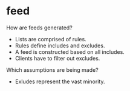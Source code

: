 # feed

How are feeds generated?

* Lists are comprised of rules.
* Rules define includes and excludes.
* A feed is constructed based on all includes.
* Clients have to filter out excludes.

Which assumptions are being made?

* Exludes represent the vast minority.
